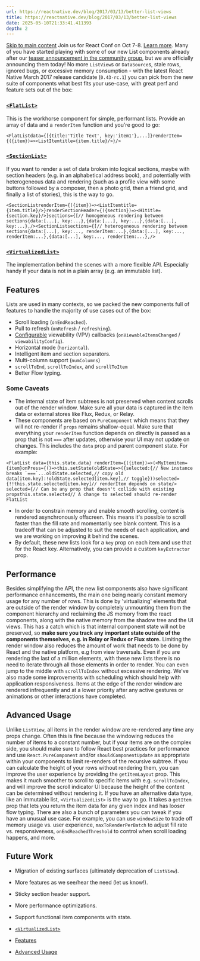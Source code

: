 ```yaml
---
url: https://reactnative.dev/blog/2017/03/13/better-list-views
title: https://reactnative.dev/blog/2017/03/13/better-list-views
date: 2025-05-10T21:33:41.411393
depth: 2
---
```


[Skip to main content](https://reactnative.dev/blog/2017/03/13/better-list-views#__docusaurus_skipToContent_fallback)
Join us for React Conf on Oct 7-8. [Learn more](https://conf.react.dev).
Many of you have started playing with some of our new List components already after our [teaser announcement in the community group](https://www.facebook.com/groups/react.native.community/permalink/921378591331053), but we are officially announcing them today! No more `ListView`s or `DataSource`s, stale rows, ignored bugs, or excessive memory consumption - with the latest React Native March 2017 release candidate (`0.43-rc.1`) you can pick from the new suite of components what best fits your use-case, with great perf and feature sets out of the box:
### [`<FlatList>`](https://reactnative.dev/docs/flatlist)[​](https://reactnative.dev/blog/2017/03/13/better-list-views#flatlist "Direct link to flatlist")
This is the workhorse component for simple, performant lists. Provide an array of data and a `renderItem` function and you're good to go:
```
<FlatListdata={[{title:'Title Text', key:'item1'},...]}renderItem={({item})=><ListItemtitle={item.title}/>}/>
```

### [`<SectionList>`](https://reactnative.dev/docs/sectionlist)[​](https://reactnative.dev/blog/2017/03/13/better-list-views#sectionlist "Direct link to sectionlist")
If you want to render a set of data broken into logical sections, maybe with section headers (e.g. in an alphabetical address book), and potentially with heterogeneous data and rendering (such as a profile view with some buttons followed by a composer, then a photo grid, then a friend grid, and finally a list of stories), this is the way to go.
```
<SectionListrenderItem={({item})=><ListItemtitle={item.title}/>}renderSectionHeader={({section})=><H1title={section.key}/>}sections={[// homogeneous rendering between sections{data:[...], key:...},{data:[...], key:...},{data:[...], key:...},/><SectionListsections={[// heterogeneous rendering between sections{data:[...], key:..., renderItem:...},{data:[...], key:..., renderItem:...},{data:[...], key:..., renderItem:...},/>
```

### [`<VirtualizedList>`](https://reactnative.dev/docs/virtualizedlist)[​](https://reactnative.dev/blog/2017/03/13/better-list-views#virtualizedlist "Direct link to virtualizedlist")
The implementation behind the scenes with a more flexible API. Especially handy if your data is not in a plain array (e.g. an immutable list).
## Features[​](https://reactnative.dev/blog/2017/03/13/better-list-views#features "Direct link to Features")
Lists are used in many contexts, so we packed the new components full of features to handle the majority of use cases out of the box:
  * Scroll loading (`onEndReached`).
  * Pull to refresh (`onRefresh` / `refreshing`).
  * [Configurable](https://github.com/facebook/react-native/blob/master/Libraries/CustomComponents/Lists/ViewabilityHelper.js) viewability (VPV) callbacks (`onViewableItemsChanged` / `viewabilityConfig`).
  * Horizontal mode (`horizontal`).
  * Intelligent item and section separators.
  * Multi-column support (`numColumns`)
  * `scrollToEnd`, `scrollToIndex`, and `scrollToItem`
  * Better Flow typing.


### Some Caveats[​](https://reactnative.dev/blog/2017/03/13/better-list-views#some-caveats "Direct link to Some Caveats")
  * The internal state of item subtrees is not preserved when content scrolls out of the render window. Make sure all your data is captured in the item data or external stores like Flux, Redux, or Relay.
  * These components are based on `PureComponent` which means that they will not re-render if `props` remains shallow-equal. Make sure that everything your `renderItem` function depends on directly is passed as a prop that is not `===` after updates, otherwise your UI may not update on changes. This includes the `data` prop and parent component state. For example:
```
<FlatList data={this.state.data} renderItem={({item})=>(<MyItemitem={item}onPress={()=>this.setState(oldState=>({selected:{// New instance breaks `===`...oldState.selected,// copy old data[item.key]:!oldState.selected[item.key],// toggle}))selected={!!this.state.selected[item.key]// renderItem depends on state/> selected={// Can be any prop that doesn't collide with existing propsthis.state.selected// A change to selected should re-render FlatList
```

  * In order to constrain memory and enable smooth scrolling, content is rendered asynchronously offscreen. This means it's possible to scroll faster than the fill rate and momentarily see blank content. This is a tradeoff that can be adjusted to suit the needs of each application, and we are working on improving it behind the scenes.
  * By default, these new lists look for a `key` prop on each item and use that for the React key. Alternatively, you can provide a custom `keyExtractor` prop.


## Performance[​](https://reactnative.dev/blog/2017/03/13/better-list-views#performance "Direct link to Performance")
Besides simplifying the API, the new list components also have significant performance enhancements, the main one being nearly constant memory usage for any number of rows. This is done by 'virtualizing' elements that are outside of the render window by completely unmounting them from the component hierarchy and reclaiming the JS memory from the react components, along with the native memory from the shadow tree and the UI views. This has a catch which is that internal component state will not be preserved, so **make sure you track any important state outside of the components themselves, e.g. in Relay or Redux or Flux store.**
Limiting the render window also reduces the amount of work that needs to be done by React and the native platform, e.g from view traversals. Even if you are rendering the last of a million elements, with these new lists there is no need to iterate through all those elements in order to render. You can even jump to the middle with `scrollToIndex` without excessive rendering.
We've also made some improvements with scheduling which should help with application responsiveness. Items at the edge of the render window are rendered infrequently and at a lower priority after any active gestures or animations or other interactions have completed.
## Advanced Usage[​](https://reactnative.dev/blog/2017/03/13/better-list-views#advanced-usage "Direct link to Advanced Usage")
Unlike `ListView`, all items in the render window are re-rendered any time any props change. Often this is fine because the windowing reduces the number of items to a constant number, but if your items are on the complex side, you should make sure to follow React best practices for performance and use `React.PureComponent` and/or `shouldComponentUpdate` as appropriate within your components to limit re-renders of the recursive subtree.
If you can calculate the height of your rows without rendering them, you can improve the user experience by providing the `getItemLayout` prop. This makes it much smoother to scroll to specific items with e.g. `scrollToIndex`, and will improve the scroll indicator UI because the height of the content can be determined without rendering it.
If you have an alternative data type, like an immutable list, `<VirtualizedList>` is the way to go. It takes a `getItem` prop that lets you return the item data for any given index and has looser flow typing.
There are also a bunch of parameters you can tweak if you have an unusual use case. For example, you can use `windowSize` to trade off memory usage vs. user experience, `maxToRenderPerBatch` to adjust fill rate vs. responsiveness, `onEndReachedThreshold` to control when scroll loading happens, and more.
## Future Work[​](https://reactnative.dev/blog/2017/03/13/better-list-views#future-work "Direct link to Future Work")
  * Migration of existing surfaces (ultimately deprecation of `ListView`).
  * More features as we see/hear the need (let us know!).
  * Sticky section header support.
  * More performance optimizations.
  * Support functional item components with state.


  * [`<VirtualizedList>`](https://reactnative.dev/blog/2017/03/13/better-list-views#virtualizedlist)
  * [Features](https://reactnative.dev/blog/2017/03/13/better-list-views#features)
  * [Advanced Usage](https://reactnative.dev/blog/2017/03/13/better-list-views#advanced-usage)



